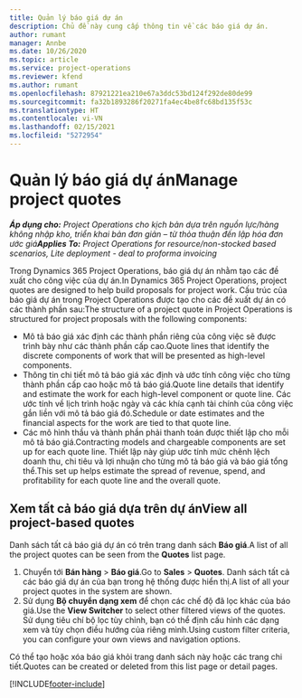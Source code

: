 ```yaml
---
title: Quản lý báo giá dự án
description: Chủ đề này cung cấp thông tin về các báo giá dự án.
author: rumant
manager: Annbe
ms.date: 10/26/2020
ms.topic: article
ms.service: project-operations
ms.reviewer: kfend
ms.author: rumant
ms.openlocfilehash: 87921221ea210e67a3ddc53bd124f292de80de99
ms.sourcegitcommit: fa32b1893286f20271fa4ec4be8fc68bd135f53c
ms.translationtype: HT
ms.contentlocale: vi-VN
ms.lasthandoff: 02/15/2021
ms.locfileid: "5272954"
---
```

# <a name="manage-project-quotes"></a><span data-ttu-id="c80d8-103">Quản lý báo giá dự án</span><span class="sxs-lookup"><span data-stu-id="c80d8-103">Manage project quotes</span></span>

<span data-ttu-id="c80d8-104">_**Áp dụng cho:** Project Operations cho kịch bản dựa trên nguồn lực/hàng không nhập kho, triển khai bản đơn giản – từ thỏa thuận đến lập hóa đơn ước giá_</span><span class="sxs-lookup"><span data-stu-id="c80d8-104">_**Applies To:** Project Operations for resource/non-stocked based scenarios, Lite deployment - deal to proforma invoicing_</span></span>

<span data-ttu-id="c80d8-105">Trong Dynamics 365 Project Operations, báo giá dự án nhằm tạo các đề xuất cho công việc của dự án.</span><span class="sxs-lookup"><span data-stu-id="c80d8-105">In Dynamics 365 Project Operations, project quotes are designed to help build proposals for project work.</span></span> <span data-ttu-id="c80d8-106">Cấu trúc của báo giá dự án trong Project Operations được tạo cho các đề xuất dự án có các thành phần sau:</span><span class="sxs-lookup"><span data-stu-id="c80d8-106">The structure of a project quote in Project Operations is structured for project proposals with the following components:</span></span>

  - <span data-ttu-id="c80d8-107">Mô tả báo giá xác định các thành phần riêng của công việc sẽ được trình bày như các thành phần cấp cao.</span><span class="sxs-lookup"><span data-stu-id="c80d8-107">Quote lines that identify the discrete components of work that will be presented as high-level components.</span></span>
  - <span data-ttu-id="c80d8-108">Thông tin chi tiết mô tả báo giá xác định và ước tính công việc cho từng thành phần cấp cao hoặc mô tả báo giá.</span><span class="sxs-lookup"><span data-stu-id="c80d8-108">Quote line details that identify and estimate the work for each high-level component or quote line.</span></span> <span data-ttu-id="c80d8-109">Các ước tính về lịch trình hoặc ngày và các khía cạnh tài chính của công việc gắn liền với mô tả báo giá đó.</span><span class="sxs-lookup"><span data-stu-id="c80d8-109">Schedule or date estimates and the financial aspects for the work are tied to that quote line.</span></span>
  - <span data-ttu-id="c80d8-110">Các mô hình thầu và thành phần phải thanh toán được thiết lập cho mỗi mô tả báo giá.</span><span class="sxs-lookup"><span data-stu-id="c80d8-110">Contracting models and chargeable components are set up for each quote line.</span></span> <span data-ttu-id="c80d8-111">Thiết lập này giúp ước tính mức chênh lệch doanh thu, chi tiêu và lợi nhuận cho từng mô tả báo giá và báo giá tổng thể.</span><span class="sxs-lookup"><span data-stu-id="c80d8-111">This set up helps estimate the spread of revenue, spend, and profitability for each quote line and the overall quote.</span></span>

## <a name="view-all-project-based-quotes"></a><span data-ttu-id="c80d8-112">Xem tất cả báo giá dựa trên dự án</span><span class="sxs-lookup"><span data-stu-id="c80d8-112">View all project-based quotes</span></span>

<span data-ttu-id="c80d8-113">Danh sách tất cả báo giá dự án có trên trang danh sách **Báo giá**.</span><span class="sxs-lookup"><span data-stu-id="c80d8-113">A list of all the project quotes can be seen from the **Quotes** list page.</span></span> 

1. <span data-ttu-id="c80d8-114">Chuyển tới **Bán hàng** > **Báo giá**.</span><span class="sxs-lookup"><span data-stu-id="c80d8-114">Go to **Sales** > **Quotes**.</span></span> <span data-ttu-id="c80d8-115">Danh sách tất cả các báo giá dự án của bạn trong hệ thống được hiển thị.</span><span class="sxs-lookup"><span data-stu-id="c80d8-115">A list of all your project quotes in the system are shown.</span></span> 
2. <span data-ttu-id="c80d8-116">Sử dụng **Bộ chuyển dạng xem** để chọn các chế độ đã lọc khác của báo giá.</span><span class="sxs-lookup"><span data-stu-id="c80d8-116">Use the **View Switcher** to select other filtered views of the quotes.</span></span> <span data-ttu-id="c80d8-117">Sử dụng tiêu chí bộ lọc tùy chỉnh, bạn có thể định cấu hình các dạng xem và tùy chọn điều hướng của riêng mình.</span><span class="sxs-lookup"><span data-stu-id="c80d8-117">Using custom filter criteria, you can configure your own views and navigation options.</span></span>

<span data-ttu-id="c80d8-118">Có thể tạo hoặc xóa báo giá khỏi trang danh sách này hoặc các trang chi tiết.</span><span class="sxs-lookup"><span data-stu-id="c80d8-118">Quotes can be created or deleted from this list page or detail pages.</span></span>


[!INCLUDE[footer-include](../../includes/footer-banner.md)]